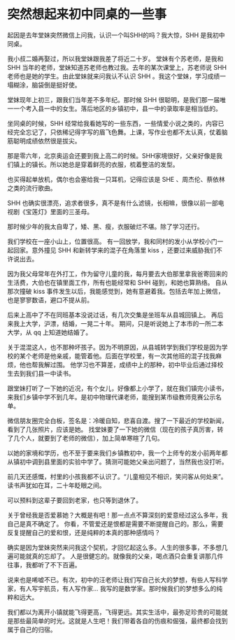 # 突然想起来初中同桌的一些事

起因是去年堂妹突然微信上问我，认识一个叫SHH的吗？我大惊，SHH 是我初中同桌。

我小叔二婚再娶过，所以我堂妹跟我差了将近二十岁。
堂妹有个苏老师，是我和 SHH 当年的老师，堂妹知道苏老师也教过我。去年的某次课堂上，苏老师说 SHH 老师也是她的学生。由此堂妹就来问我认不认识 SHH 。我这个堂妹，学习成绩一塌糊涂，脑袋倒是挺好使。

堂妹现年上初三，跟我们当年差不多年纪。那时候 SHH 很聪明，是我们那一届唯一一个考入县一中的女生。落后地区的乡镇初中，县一中的录取率是相当低的。

坐同桌的时候，SHH 经常给我看她写的一些东西，一些情爱小说之类的，内容已经完全忘记了，只依稀记得字写的眉飞色舞。上课，写作业也都不太认真，仗着脑筋聪明成绩依然很是拔尖。

那是零六年，北京奥运会还要到我上高二的时候。SHH家境很好，父亲好像是我们镇上的镇长。所以她总是穿着鲜亮的衣服，梳着整洁的发型。

也买得起单放机，偶尔也会塞给我一只耳机，记得应该是 SHE 、周杰伦、蔡依林之类的流行歌曲。

SHH 也确实很漂亮，追求者很多，真不是有什么滤镜，长相嘛，很像以前一部电视剧《宝莲灯》里面的三圣母。

那时候少年的我太自卑了，矮、黑、瘦，衣服破烂不堪。除了学习还行。

我们学校在一座小山上，位置很高。
有一回放学，我和同村的发小从学校小门一起回家。意外撞见 SHH 和新转学来的混子在角落里 kiss ，还要过来威胁我们不许说出去。

因为我父母常年在外打工，作为留守儿童的我，每月要去大伯那里拿我爸寄回来的生活费，大伯也在镇里面工作，所有也能经常和 SHH 碰到，和她也算熟络。
自从那次撞破 kiss 事件发生以后，我能感觉到，她有意避着我。包括去年加上微信，也是寥寥数语，避口不提从前。

后来上高中了不在同班基本没说过话，有几次交集是坐班车从县城回镇上。
再后来我上大学，沪漂，结婚，一晃二十年。
期间，只是听说她上了本市的一所二本大学，从 qq 上知道她结婚了。

关于混混这人，也不那种坏孩子。因为不明原因，从县城转学到我们学校是因为学校的某个老师是他亲戚，能管着他。后面在学校里，有一次其他班的混子找我麻烦，他也帮我解过围。
他学习也不算差，成绩中上的那种，初中毕业后通过择校生去到我们县一中读书。

跟堂妹打听了一下她的近况，有个女儿，好像都上小学了，就在我们镇完小读书，来我们乡镇中学不到几年。是初中物理代课老师，能搜到某市级教师竞赛公示名单。

微信朋友圈完全白板，签名是：冷暖自知，悲喜自渡。搜了一下最近的学校新闻，看到了几张照片，应该是她。
找堂妹要了一下她的微信（现在的孩子真厉害，转了几个人，就要到了老师的微信），加上简单寒暄了几句。

以她的家境和学历，也不至于要来我们乡镇教初中，我一个上师专的发小前两年都从镇初中调到县里面的实验中学了。猜测可能她父亲出问题了，当然我也没打听。

前几天还感慨，村里的小孩我都不认识了。“儿童相见不相识，笑问客从何处来”。 读书声犹如在耳，二十年眨眼之间。

可以预料到这辈子要回到老家，也只等到退休了。

关于曾经我是否爱慕她？大概是有吧！那一点点不算深刻的爱意经过这么多年，我自己是真不确定了。
你看，不管爱还是恨都是需要不断提醒自己的。那么，需要反复提醒自己的爱和恨，还是纯粹的本真的那种感情吗？

确实是因为堂妹突然来问我这个契机，才回忆起这么多。人生的很多事，不多想几遍可能就真的忘却了。
人是很健忘的。就像我的父亲，喝点酒只会重复讲那几件往事，我都听了不下百遍。

说来也是唏嘘不已。有次，初中的汪老师让我们写自己长大的梦想，有些人写科学家，有人写宇航员，有人写作家... 我写的是数学家。那时候我们的梦想多么的纯粹和远大。

我们都以为离开小镇就能飞得更高，飞得更远。其实生活中，最弥足珍贵的可能就是那些最简单的时光。这就是人生吧！我们带着各自的伤痕和倔强，最终都会找到属于自己的归宿。

